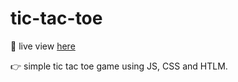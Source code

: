 # tic-tac-toe

<p>👀 live view <a href="https://2023-benp.dev.io-academy.uk/tic-tac-toe/" target="blank">here<a/><p/>
<p>👉 simple tic tac toe game using JS, CSS and HTLM.</p>




